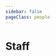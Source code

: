 ```yaml
---
sidebar: false
pageClass: people
---
```

# Staff
<div class="people">
<Person name="Henkjan Huisman" title="Associate Professor" url="https://www.diagnijmegen.nl/people/henkjan-huisman/" img="henkjan-huisman.png" />
<Person name="Derya Yakar" title="Radiologist" url="https://www.umcg.nl/-/d-yakar" img="derya-yakar.png" />
<Person name="Thomas Kwee" title="Radiologist" url="https://www.umcg.nl/-/t-c-kwee" img="thomas-kwee.png" />
<Person name="Stan Noordman" title="PhD Candidate" url="https://www.diagnijmegen.nl/people/stan-noordman/" img="stan-noordman.png" />
<Person name="Stefan Fransen" title="PhD Candidate" url="https://www.linkedin.com/in/stefan-fransen-a5690a138/" img="stefan-fransen.png" />
<Person name="Quintin van Lohuizen" title="PhD Candidate" url="https://www.linkedin.com/in/quintin-van-lohuizen-760418123/" img="quintin-lohuizen.png" />
</div>
